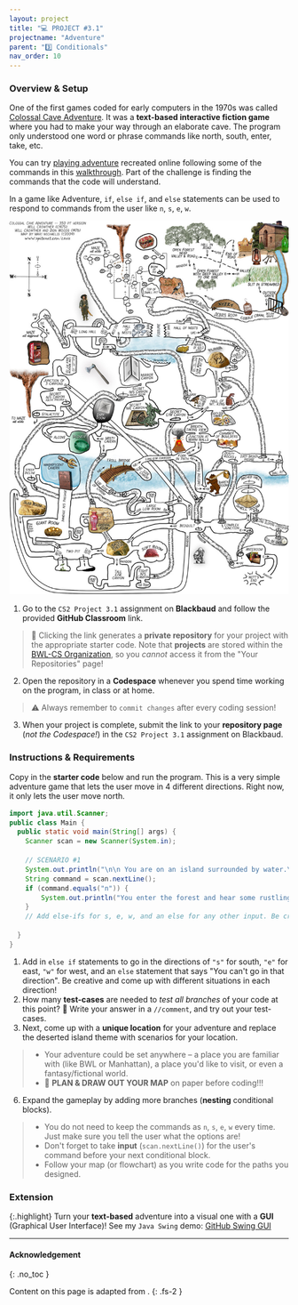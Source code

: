 ```yaml
---
layout: project
title: "💻 PROJECT #3.1"
projectname: "Adventure"
parent: "3️⃣ Conditionals"
nav_order: 10
---
```


### Overview & Setup

One of the first games coded for early computers in the 1970s was called [Colossal Cave Adventure](https://en.wikipedia.org/wiki/Colossal_Cave_Adventure). It was a **text-based interactive fiction game** where you had to make your way through an elaborate cave. The program only understood one word or phrase commands like north, south, enter, take, etc. 

You can try [playing adventure](http://www.web-adventures.org/cgi-bin/webfrotz?s=Adventure) recreated online following some of the commands in this [walkthrough](https://adventuregamers.com/walkthrough/full/colossal-cave). Part of the challenge is finding the commands that the code will understand.

In a game like Adventure, `if`, `else if`, and `else` statements can be used to respond to commands from the user like `n`, `s`, `e`, `w`.

![image](Figures/adventure.jpg)

<div class="setup" markdown="block">

1. Go to the `CS2 Project 3.1` assignment on **Blackbaud** and follow the provided **GitHub Classroom** link.
  > 📁 Clicking the link generates a **private repository** for your project with the appropriate starter code. Note that **projects** are stored within the [BWL-CS Organization](https://github.com/BWL-CS), so you _cannot_ access it from the "Your Repositories" page!
2. Open the repository in a **Codespace** whenever you spend time working on the program, in class or at home. 
  > ⚠️ Always remember to `commit changes` after every coding session!
3. When your project is complete, submit the link to your **repository page** (*not the Codespace!*) in the `CS2 Project 3.1` assignment on Blackbaud.

</div>

### Instructions & Requirements

Copy in the **starter code** below and run the program. This is a very simple adventure game that lets the user move in 4 different directions. Right now, it only lets the user move north.
```java
import java.util.Scanner;
public class Main {
  public static void main(String[] args) {
    Scanner scan = new Scanner(System.in);

    // SCENARIO #1
    System.out.println("\n\n You are on an island surrounded by water.\n There is a path to the woods to the NORTH, the sea to the SOUTH, and a beach shack to the EAST. \n Which way do you want to go (n,e,s,w)?");
    String command = scan.nextLine();
    if (command.equals("n")) {
        System.out.println("You enter the forest and hear some rustling. \nThere may be tigers here or maybe it's just monkeys.");
    }
    // Add else-ifs for s, e, w, and an else for any other input. Be creative!
    
  }
}
```

<div class="task" markdown="block">

1. Add in `else if` statements to go in the directions of `"s"` for south, `"e"` for east, `"w"` for west, and an `else` statement that says "You can't go in that direction". Be creative and come up with different situations in each direction!
3. How many **test-cases** are needed to _test all branches_ of your code at this point? 💬 Write your answer in a `//comment`, and try out your test-cases.
4. Next, come up with a **unique location** for your adventure and replace the deserted island theme with scenarios for your location.
> * Your adventure could be set anywhere – a place you are familiar with (like BWL or Manhattan), a place you'd like to visit, or even a fantasy/fictional world.
> * 📝 **PLAN & DRAW OUT YOUR MAP** on paper before coding!!! 
6. Expand the gameplay by adding more branches (**nesting** conditional blocks).
> * You do not need to keep the commands as `n`, `s`, `e`, `w` every time. Just make sure you tell the user what the options are!
> * Don't forget to take **input** (`scan.nextLine()`) for the user's command before your next conditional block.
> * Follow your map (or flowchart) as you write code for the paths you designed.

</div> 

### Extension

{:.highlight}
Turn your **text-based** adventure into a visual one with a **GUI** (Graphical User Interface)! See my `Java Swing` demo: [GitHub Swing GUI](https://github.com/katerinanavab/JavaGUI-Demo)

<!--
  public class RunestoneTests extends CodeTestHelper
  {
      public RunestoneTests()
      {
          super("Main", input1.replaceAll(" ", "\n")); // For Book
      }

      private static int goal = 5;
      private static String input1 = "n s e w y y y y y y y y y y y y y y";
      private static String input2 = "s e w y n y y y y y y y y y y y y y";
      private static String input3 = "e w y n s y y y y y y y y y y y y y";
      private static String input4 = "w y n s e y y y y y y y y y y y y y";
      private static String input5 = "y n s e w y y y y y y y y y y y y y";
      private String output1, output2, output3, output4, output5;

      @Test
      public void test1()
      {
          String input = input1.replaceAll(" ", "\n");
          String output = getMethodOutputWithInput("main", input);
          output1 = output;

          String[] lines = output.split("\n");

          boolean passed = lines.length >= goal;

          passed =
                  getResults(
                          goal + "+ lines",
                          "" + lines.length + " lines",
                          "Outputs at least " + goal + " lines",
                          passed);
          assertTrue(passed);
      }

      @Test
      public void test2()
      {
          String input = input2.replaceAll(" ", "\n");
          String output = getMethodOutputWithInput("main", input);
          output2 = output;

          input = input3.replaceAll(" ", "\n");
          output = getMethodOutputWithInput("main", input);
          output3 = output;

          input = input4.replaceAll(" ", "\n");
          output = getMethodOutputWithInput("main", input);
          output4 = output;

          input = input5.replaceAll(" ", "\n");
          output = getMethodOutputWithInput("main", input);
          output5 = output;

          if (output1 == null)
          {
              input = input1.replaceAll(" ", "\n");
              output1 = getMethodOutputWithInput("main", input);
          }

          boolean passed =
                  !output1.equals(output2)
                          && !output1.equals(output3)
                          && !output1.equals(output4)
                          && !output1.equals(output5);

          passed =
                  getResults(
                          "true",
                          "" + passed,
                          "Outputs different results for different inputs",
                          passed);
          assertTrue(passed);
      }

      @Test
      public void test3()
      {
          String code = getCode();
          int num = countOccurences(code, "if");
          boolean passed = num >= 4;

          getResults("4", "" + num, "Number of if statements", passed);
          assertTrue(passed);
      }

      @Test
      public void test4()
      {
          String code = getCode();
          int elseif = countOccurences(code, "else if");
          boolean passed = elseif >= 3;

          getResults("" + 3, "" + elseif, "Number of else if statements", passed);
          assertTrue(passed);
      }

      @Test
      public void test5()
      {
          String code = getCode();
          int num = countOccurences(code, "else {");
          boolean passed = num >= 1;

          getResults("1", "" + num, "Number of else statements", passed);
          assertTrue(passed);
      }
  }
  -->

---

#### Acknowledgement
{: .no_toc }

Content on this page is adapted from []().
{: .fs-2 }
